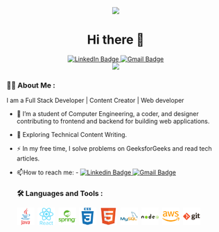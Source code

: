 <div id="header" align="center">
  <img src="https://media.giphy.com/media/hpXdHPfFI5wTABdDx9/giphy.gif" width="350"/>
</div>
         <h1 align="center">    Hi there 👋
           </h1>
<div id="badges" align="center">
<a href="https://www.linkedin.com/in/srushti-aher-869a5320a/" target="_blank" class="circular-badge">
    <img src="https://img.shields.io/badge/-SrushtiAher-blue?style=flat&logo=Linkedin&logoColor=white" alt="LinkedIn Badge"/>
</a>

<a href="mailto:Srushtiaher1212@gmail.com" target="_blank" class="circular-badge">
    <img src="https://img.shields.io/badge/-SrushtiAher1212%40gmail.com-red?style=flat&logo=Gmail&logoColor=white" alt="Gmail Badge"/>
</a>

</div>

<div id="github-badge" align="center" class="circular-badge">
    <img src="https://komarev.com/ghpvc/?username=your-github-username&style=flat-square&color=blue&label=PROFILE+VIEWS&reset=1"/>
</div>



### :woman_technologist: About Me :
<p>I am a Full Stack Developer | Content Creator | Web developer</p>

- :telescope: I’m a student of Computer Engineering, a coder, and designer contributing to frontend and backend for building web applications.

- :seedling: Exploring Technical Content Writing.

- :zap: In my free time, I solve problems on GeeksforGeeks and read tech articles.

- :mailbox:How to reach me: - [![Linkedin Badge](https://img.shields.io/badge/-SrushtiAher-blue?style=flat&logo=Linkedin&logoColor=white)](https://www.linkedin.com/in/srushti-aher-869a5320a/)<a href="mailto:Srushtiaher1212@gmail.com">
            <img src="https://img.shields.io/badge/-SrushtiAher1212@gmail.com-red?style=flat&logo=Gmail&logoColor=white" alt="Gmail Badge">
        </a>


  ### :hammer_and_wrench: Languages and Tools :
  <div>
  <img src="https://github.com/devicons/devicon/blob/master/icons/java/java-original-wordmark.svg" title="Java" alt="Java" width="40" height="40"/>&nbsp;
  <img src="https://github.com/devicons/devicon/blob/master/icons/react/react-original-wordmark.svg" title="React" alt="React" width="40" height="40"/>&nbsp;
  <img src="https://github.com/devicons/devicon/blob/master/icons/spring/spring-original-wordmark.svg" title="Spring" alt="Spring" width="40" height="40"/>&nbsp;
  <img src="https://github.com/devicons/devicon/blob/master/icons/css3/css3-plain-wordmark.svg"  title="CSS3" alt="CSS" width="40" height="40"/>&nbsp;
  <img src="https://github.com/devicons/devicon/blob/master/icons/html5/html5-original.svg" title="HTML5" alt="HTML" width="40" height="40"/>&nbsp;
  <img src="https://github.com/devicons/devicon/blob/master/icons/mysql/mysql-original-wordmark.svg" title="MySQL"  alt="MySQL" width="40" height="40"/>&nbsp;
  <img src="https://github.com/devicons/devicon/blob/master/icons/nodejs/nodejs-original-wordmark.svg" title="NodeJS" alt="NodeJS" width="40" height="40"/>&nbsp;
  <img src="https://github.com/devicons/devicon/blob/master/icons/amazonwebservices/amazonwebservices-plain-wordmark.svg" title="AWS" alt="AWS" width="40" height="40"/>&nbsp;
  <img src="https://github.com/devicons/devicon/blob/master/icons/git/git-original-wordmark.svg" title="Git" **alt="Git" width="40" height="40"/>
</div>

<!--
**SrushtiAher/SrushtiAher** is a ✨ _special_ ✨ repository because its `README.md` (this file) appears on your GitHub profile.

- 🔭 I’m currently working on ...
- 🌱 I’m currently learning ...
- 👯 I’m looking to collaborate on ...
- 🤔 I’m looking for help with ...
- 💬 Ask me about ...
- 📫 How to reach me: ...
- 😄 Pronouns: ...
- ⚡ Fun fact: ...
-->
